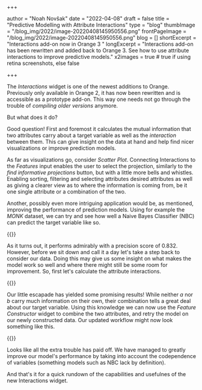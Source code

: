 +++

author = "Noah Novšak"
date = "2022-04-08"
draft = false
title = "Predictive Modelling with Attribute Interactions"
type = "blog"
thumbImage = "/blog_img/2022/image-20220408145950556.png"
frontPageImage = "/blog_img/2022/image-20220408145950556.png"
blog = []
shortExcerpt = "Interactions add-on now in Orange 3 "
longExcerpt = "Interactions add-on has been rewritten and added back to Orange 3. See how to use attribute interactions to improve predictive models."
x2images = true  # true if using retina screenshots, else false

+++

The *Interactions* widget is one of the newest additions to Orange. Previously only available in Orange 2, it has now been rewritten and is accessible as a prototype add-on. This way one needs not go through the trouble of *compiling older versions* anymore.

But what does it do?

Good question! First and foremost it calculates the mutual information that two attributes carry about a target variable as well as the *interaction* between them. This can give insight on the data at hand and help find nicer visualizations or improve prediction models.

As far as visualizations go, consider *Scatter Plot*. Connecting Interactions to the *Features* input enables the user to select the projection, similarly to the *find informative projections* button, but with a little more bells and whistles. Enabling sorting, filtering and selecting attributes desired attributes as well as giving a clearer view as to where the information is coming from, be it one single attribute or a combination of the two.

Another, possibly even more intriguing application would be, as mentioned, improving the performance of prediction models. Using for example the *MONK* dataset, we can try and see how well a Naive Bayes Classifier (NBC) can predict the target variable like so.

{{<window-screenshot src="/blog_img/2022/image-20220408145907091.png">}}

As it turns out, it performs admirably with a precision score of $0.832$. However, before we sit down and call it a day let's take a step back to consider our data. Doing this may give us some insight on what makes the model work so well and where there might still be some room for improvement. So, first let's calculate the attribute interactions.

{{<window-screenshot src="/blog_img/2022/image-20220408145950556.png">}}

Our little escapade has yielded some promising results! While neither *a* nor *b* carry much information on their own, their combination tells a great deal about our target variable. Using this knowledge we can now use the *Feature Constructor* widget to combine the two attributes, and retry the model on our newly constructed data. Our updated workflow might now look something like this.

{{<window-screenshot src="/blog_img/2022/image-20220408155015419.png">}}

Looks like all the extra trouble has paid off. We have managed to greatly improve our model's performance by taking into account the codependence of variables (something models such as NBC lack by definition). 

And that's it for a quick rundown of the capabilities and usefulnes of the new Interactions widget.

